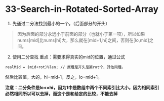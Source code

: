 # 33-Search-in-Rotated-Sorted-Array

1. 先通过二分法找到最小的一个。（后面部分的开头）
> 因为后面的部分永远小于前面的部分（也就小于第一项），所以如果nums[mid]比nums[hi]大，那么就在[mid+1,hi]之间，否则在[lo,mid]之间。

2. 使用二分查找
重点：需要求得真实的mid的位置，通过公式

```
realMid = (mid+rot)%len; // 原理是开头是第rot个，其他同理。
```

然后比较值，大的，hi=mid-1，反之，lo=mid+1。

**注意：二分条件是lo<=hi，因为1中是数组中两个不同索引比大小，因为相同索引必然相同所以可以去掉，而这个是和给定的比较，不能去掉**